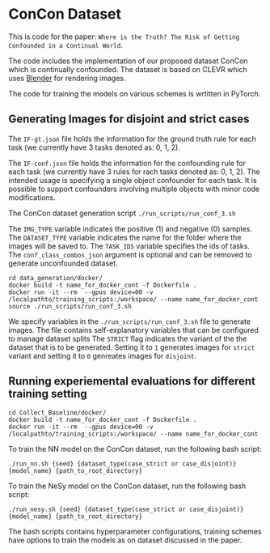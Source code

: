 # ConCon Dataset
This is code for the paper: ```Where is the Truth? The Risk of Getting Confounded in a Continual World```.

The code includes the implementation of our proposed dataset ConCon which is continually confounded. 
The dataset is based on CLEVR which uses [Blender](https://www.blender.org/) for rendering images.

The code for training the models on various schemes is wrtitten in PyTorch.


## Generating Images for disjoint and strict cases

The ```IF-gt.json``` file holds the information for the ground truth rule for each task (we currently have 3 tasks denoted as: 0, 1, 2). 

The ```IF-conf.json``` file holds the information for the confounding rule for each task (we currently have 3 rules for rach tasks denoted as: 0, 1, 2).
The intended usage is specifying a single object confounder for each task. It is possible to support confounders involving multiple objects with minor code modifications.

The ConCon dataset generation script 
```./run_scripts/run_conf_3.sh```

The ```IMG_TYPE``` variable indicates the positive (1) and negative (0) samples.
The ```DATASET_TYPE``` variable indicates the name for the folder where the images will be saved to.
The ```TASK_IDS``` variable specifies the ids of tasks.
The ```conf_class_combos_json``` argument is optional and can be removed to generate unconfounded dataset. 

    cd data_generation/docker/
    docker build -t name_for_docker_cont -f Dockerfile .
    docker run -it --rm  --gpus device=00 -v /localpathto/training_scripts:/workspace/ --name name_for_docker_cont
    source ./run_scripts/run_conf_3.sh


We specify variables in the ```./run_scripts/run_conf_3.sh``` file to generate images.
The file contains self-explanatory variables that can be configured to manage dataset splits
The ```STRICT``` flag indicates the variant of the the dataset that is to be generated. Setting it to ```1``` generates images for ```strict``` variant and setting it to ```0``` genreates images for ```disjoint```.


## Running experiemental evaluations for different training setting

    cd Collect_Baseline/docker/
    docker build -t name_for_docker_cont -f Dockerfile .
    docker run -it --rm  --gpus device=00 -v /localpathto/training_scripts:/workspace/ --name name_for_docker_cont

To train the NN model on the ConCon dataset, run the following bash script:

    ./run_nn.sh {seed} {dataset_type(case_strict or case_disjoint)} {model_name} {path_to_root_directory}

To train the NeSy model on the ConCon dataset, run the following bash script:

    ./run_nesy.sh {seed} {dataset_type(case_strict or case_disjoint)} {model_name} {path_to_root_directory}


The bash scripts contains hyperparameter configurations, training schemes
 have options to train the models as on dataset discussed in the paper.

